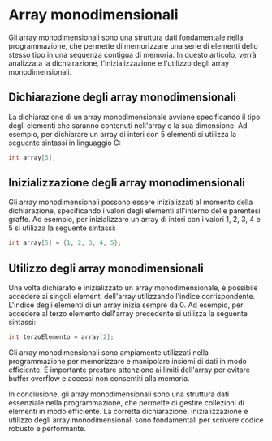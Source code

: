# Array monodimensionali

Gli array monodimensionali sono una struttura dati fondamentale nella programmazione, che permette di memorizzare una serie di elementi dello stesso tipo in una sequenza contigua di memoria. In questo articolo, verrà analizzata la dichiarazione, l'inizializzazione e l'utilizzo degli array monodimensionali.

## Dichiarazione degli array monodimensionali

La dichiarazione di un array monodimensionale avviene specificando il tipo degli elementi che saranno contenuti nell'array e la sua dimensione. Ad esempio, per dichiarare un array di interi con 5 elementi si utilizza la seguente sintassi in linguaggio C:

```c
int array[5];
```

## Inizializzazione degli array monodimensionali

Gli array monodimensionali possono essere inizializzati al momento della dichiarazione, specificando i valori degli elementi all'interno delle parentesi graffe. Ad esempio, per inizializzare un array di interi con i valori 1, 2, 3, 4 e 5 si utilizza la seguente sintassi:

```c
int array[5] = {1, 2, 3, 4, 5};
```

## Utilizzo degli array monodimensionali

Una volta dichiarato e inizializzato un array monodimensionale, è possibile accedere ai singoli elementi dell'array utilizzando l'indice corrispondente. L'indice degli elementi di un array inizia sempre da 0. Ad esempio, per accedere al terzo elemento dell'array precedente si utilizza la seguente sintassi:

```c
int terzoElemento = array[2];
```

Gli array monodimensionali sono ampiamente utilizzati nella programmazione per memorizzare e manipolare insiemi di dati in modo efficiente. È importante prestare attenzione ai limiti dell'array per evitare buffer overflow e accessi non consentiti alla memoria.

In conclusione, gli array monodimensionali sono una struttura dati essenziale nella programmazione, che permette di gestire collezioni di elementi in modo efficiente. La corretta dichiarazione, inizializzazione e utilizzo degli array monodimensionali sono fondamentali per scrivere codice robusto e performante.